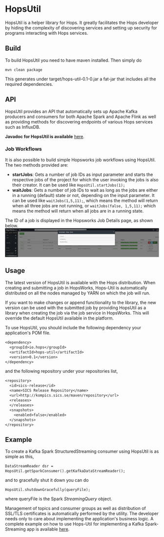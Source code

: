# HopsUtil
HopsUtil is a helper library for Hops. It greatly facilitates the Hops developer by hiding the complexity of discovering services and setting up security for programs interacting with Hops services. 

## Build
To build HopsUtil you need to have maven installed. Then simply do

```
mvn clean package 
```
This generates under target/hops-util-0.1-0.jar a fat-jar that includes all the required dependencies.

## API
HopsUtil provides an API that automatically sets up Apache Kafka producers and consumers for both Apache Spark and Apache Flink as well as providing methods for discovering endpoints of various Hops services such as InfluxDB.

**Javadoc for HopsUtil is available** [here](http://snurran.sics.se/hops/hops-util-javadoc/0.1.0/).

### Job Workflows
It is also possible to build simple Hopsworks job workflows using HopsUtil. The two methods provided are:
* **startJobs**: Gets a number of job IDs as input parameter and starts the respective jobs of the project for which the user invoking the jobs is also their creator. It can be used like `HopsUtil.startJobs(1);`
* **waitJobs**: Gets a number of job IDs to wait as long as the jobs are either in a running (default) state or not, depending on the input parameter. It can be used like `waitJobs(1,5,11);`, which means the method will return when all three jobs are not running, or `waitJobs(false, 1,5,11);` which means the method will return when all jobs are in a running state.

The ID of a job is displayed in the Hopsworks Job Details page, as shown below.
![Job ID](./src/main/resources/job_id.png)

## Usage
The latest version of HopsUtil is available with the Hops distribution. When creating and submitting a job in HopsWorks, Hops-Util is automatically distributed on all the nodes managed by YARN on which the job will run. 

If you want to make changes or append functionality to the library, the new version can be used with the submitted job by providing HopsUtil as a library when creating the job via the job service in HopsWorks. This will override the default HopsUtil available in the platform. 

To use HopsUtil, you should include the following dependency your application's POM file. 
```
<dependency>
  <groupId>io.hops</groupId>
  <artifactId>hops-util</artifactId>
  <version>0.1</version>
</dependency>
```

and the following repository under your repositories list,
```
<repository>
  <id>sics-release</id>
  <name>SICS Release Repository</name>
  <url>http://kompics.sics.se/maven/repository</url>
  <releases>
  </releases>
  <snapshots>
    <enabled>false</enabled>
  </snapshots>
</repository>
```

## Example
To create a Kafka Spark StructuredStreaming consumer using HopsUtil is as simple as this,
```
DataStreamReader dsr = HopsUtil.getSparkConsumer().getKafkaDataStreamReader();
```

and to gracefully shut it down you can do
```
HopsUtil.shutdownGracefully(queryFile);
```
where queryFile is the Spark *StreamingQuery* object.

Management of topics and consumer groups as well as distribution of SSL/TLS certificates is automatically performed by the utility. The developer needs only to care about implementing the application's business logic. A complete example on how to use Hops-Util for implementing a Kafka Spark-Streaming app is available [here](https://github.com/hopshadoop/hops-kafka-examples/blob/master/spark/src/main/java/io/hops/examples/spark/kafka/StructuredStreamingKafka.java).
